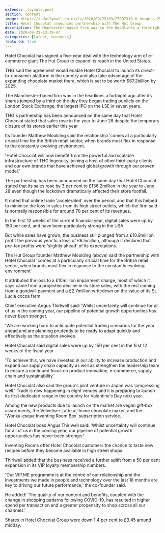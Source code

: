 ```yaml
---
extends: _layouts.post
section: content
image: https://i.dailymail.co.uk/1s/2020/09/29/09/27997310-0-image-a-25_1601368651676.jpg 
title: Hotel Chocolat announces partnership with The Hut Group 
description: The Manchester-based firm was in the headlines a fortnight ago after its shares jumped by a third on the day its shares began trading publicly on the London Stock Exchange. 
date: 2020-09-29-13-39-47 
categories: [latest, business] 
featured: true 
--- 
```

Hotel Chocolat has signed a five-year deal with the technology arm of e-commerce giant The Hut Group to expand its reach in the United States.

THG said the agreement would enable Hotel Chocolat to launch its direct-to-consumer platform in the country and also take advantage of the expanding chocolate market there, which is set to be worth $67.2billion by 2025.

The Manchester-based firm was in the headlines a fortnight ago after its shares jumped by a third on the day they began trading publicly on the London Stock Exchange, the largest IPO on the LSE in seven years.

THG's partnership has been announced on the same day that Hotel Chocolat stated that sales rose in the year to June 28 despite the temporary closure of its stores earlier this year

Its founder Matthew Moulding said the relationship 'comes at a particularly crucial time for the British retail sector, when brands must flex in response to the constantly evolving environment.

'Hotel Chocolat will now benefit from the powerful and scalable infrastructure of THG Ingenuity, joining a host of other third-party clients and our own brands that have achieved global growth through our proven model.'

The partnership has been announced on the same day that Hotel Chocolat stated that its sales rose by 3 per cent to £136.2million in the year to June 28 even though the lockdown dramatically affected their store footfall.

It noted that online trade 'accelerated' over the period, and that this helped to minimise the loss in sales from its high street outlets, which the firm said is normally responsible for around 70 per cent of its revenues.

In the first 12 weeks of the current financial year, digital sales were up by 150 per cent, and have been particularly strong in the USA. 

But while sales have grown, the business still plunged from a £10.9million profit the previous year to a loss of £6.5million, although it declared that pre-tax profits were 'slightly ahead' of its expectations.

The Hut Group founder Matthew Moulding (above) said the partnership with Hotel Chocolat 'comes at a particularly crucial time for the British retail sector, when brands must flex in response to the constantly evolving environment'

It attributed the loss to a £10million impairment charge, most of which it says came from a projected decline in its store sales, with the rest coming from a goodwill payment and a £2.7million writedown on the value of its St. Lucia cocoa farm.

Chief executive Angus Thirlwell said: 'Whilst uncertainty will continue for all of us in the coming year, our pipeline of potential growth opportunities has never been stronger.

'We are working hard to anticipate potential trading scenarios for the year ahead and are planning prudently to be ready to adapt quickly and effectively as the situation evolves.

Hotel Chocolat said digital sales were up by 150 per cent in the first 12 weeks of the fiscal year

'To achieve this, we have invested in our ability to increase production and expand our supply chain capacity as well as strengthen the leadership team to ensure a continued focus on product innovation, e-commerce, supply chain and sustainability.'

Hotel Chocolat also said the group's joint venture in Japan was 'progressing well.' Trade is now happening in eight venues and it is preparing to launch its first dedicated range in the country for Valentine's Day next year. 

Among the new products due to launch on the market are vegan gift-box assortments, the Velvetiser Latte at-home chocolate maker, and the 'Wonka-esque Inventing Room Box' subscription service.

Hotel Chocolat boss Angus Thirlwell said: 'Whilst uncertainty will continue for all of us in the coming year, our pipeline of potential growth opportunities has never been stronger'

Inventing Rooms offer Hotel Chocolat customers the chance to taste new recipes before they become available in high street shops.

Thirlwell added that the business received a further uplift from a 50 per cent expansion in its VIP loyalty membership numbers.

'Our VIP.ME programme is at the centre of our relationship and the investments we made in people and technology over the last 18 months are key to driving our future performance,' the co-founder said.

He added: 'The quality of our content and benefits, coupled with the change in shopping patterns following COVID-19, has resulted in higher spend per transaction and a greater propensity to shop across all our channels.'  

Shares in Hotel Chocolat Group were down 1.4 per cent to £3.45 around midday.  

